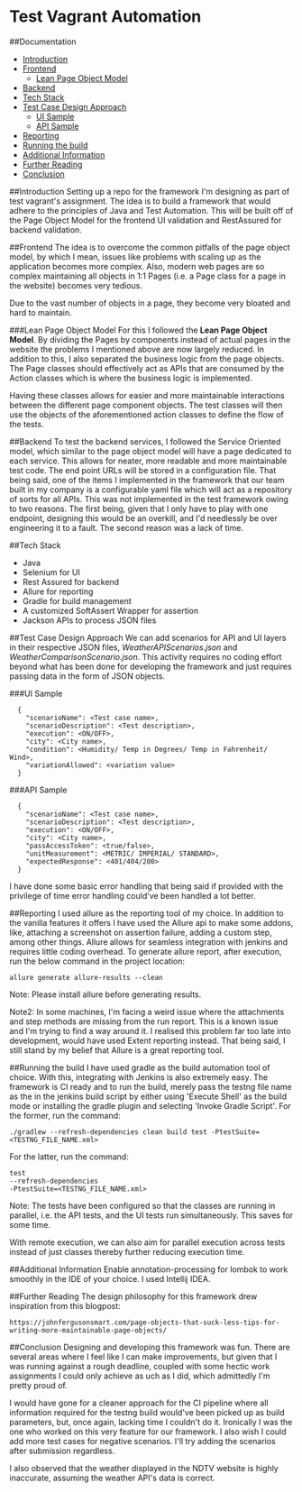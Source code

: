 # Test Vagrant Automation

##Documentation
* [Introduction](#introduction)
* [Frontend](#frontend)
    - [Lean Page Object Model](#lean-page-object-model)
* [Backend](#backend)
* [Tech Stack](#tech-stack)
* [Test Case Design Approach](#test-case-design-approach)
    - [UI Sample](#ui-sample)
    - [API Sample](#api-sample)
* [Reporting](#reporting)
* [Running the build](#running-the-build)
* [Additional Information](#additional-information)
* [Further Reading](#further-reading)
* [Conclusion](#conclusion)

##Introduction
Setting up a repo for the framework I'm designing as part of test vagrant's assignment.
The idea is to build a framework that would adhere to the principles of Java and Test Automation. This will be built off 
of the Page Object Model for the frontend UI validation and RestAssured for backend validation.

##Frontend
The idea is to overcome the common pitfalls of the page object model, by which I mean, issues like problems with scaling up as the application becomes more complex.
Also, modern web pages are so complex maintaining all objects in 1:1 Pages (i.e. a Page class for a page in the website) becomes very tedious.

Due to the vast number of objects in a page, they become very bloated and hard to maintain.

###Lean Page Object Model
For this I followed the **Lean Page Object Model**. By dividing the Pages by components instead of actual pages in the website the problems I mentioned above are now largely reduced.
In addition to this, I also separated the business logic from the page objects. The Page classes should effectively act as APIs that are consumed by the Action classes 
which is where the business logic is implemented.

Having these classes allows for easier and more maintainable interactions between the different page component objects.
The test classes will then use the objects of the aforementioned action classes to define the flow of the tests.

##Backend
To test the backend services, I followed the Service Oriented model, which similar to the page object model will have a page dedicated to each service. This allows for neater, more readable and more maintainable test code.
The end point URLs will be stored in a configuration file.
That being said, one of the items I implemented in the framework that our team built in my company is a configurable yaml file which will act as a repository of sorts for all APIs.
This was not implemented in the test framework owing to two reasons. The first being, given that I only have to play with one endpoint, designing this would be an overkill, and I'd needlessly be over engineering it to a fault.
The second reason was a lack of time.

##Tech Stack
- Java 
- Selenium for UI
- Rest Assured for backend
- Allure for reporting
- Gradle for build management
- A customized SoftAssert Wrapper for assertion
- Jackson APIs to process JSON files

##Test Case Design Approach
We can add scenarios for API and UI layers in their respective JSON files, *WeatherAPIScenarios.json* and *WeatherComparisonScenario.json*.
This activity requires no coding effort beyond what has been done for developing the framework and just requires passing data in the form of JSON objects.

###UI Sample
```
  {
    "scenarioName": <Test case name>,
    "scenarioDescription": <Test description>,
    "execution": <ON/OFF>,
    "city": <City name>,
    "condition": <Humidity/ Temp in Degrees/ Temp in Fahrenheit/ Wind>,
    "variationAllowed": <variation value>
  }
``` 
###API Sample
```
  {
    "scenarioName": <Test case name>,
    "scenarioDescription": <Test description>,
    "execution": <ON/OFF>,
    "city": <City name>,
    "passAccessToken": <true/false>,
    "unitMeasurement": <METRIC/ IMPERIAL/ STANDARD>,
    "expectedResponse": <401/404/200>
  }
```
I have done some basic error handling that being said if provided with the privilege of time error handling could've been handled a lot better.

##Reporting
I used allure as the reporting tool of my choice. In addition to the vanilla features it offers I have used the Allure api to make some addons, like, attaching a screenshot on assertion failure, 
adding a custom step, among other things.
Allure allows for seamless integration with jenkins and requires little coding overhead.
To generate allure report, after execution, run the below command in the project location:
```
allure generate allure-results --clean
```
Note: Please install allure before generating results. 

Note2: In some machines, I'm facing a weird issue where the attachments and step methods are missing from the run report. This is a known issue and I'm trying to find a way around it.
I realised this problem far too late into development, would have used Extent reporting instead. That being said, I still stand by my belief that Allure is a great reporting tool.

##Running the build
I have used gradle as the build automation tool of choice. With this, integrating with Jenkins is also extremely easy.
The framework is CI ready and to run the build, merely pass the testng file name as the in the jenkins build script by either using 'Execute Shell' as the build mode or installing the gradle plugin and selecting 'Invoke Gradle Script'.
For the former, run the command:

```
./gradlew --refresh-dependencies clean build test -PtestSuite=<TESTNG_FILE_NAME.xml>
```

For the latter, run the command:
```
test
--refresh-dependencies
-PtestSuite=<TESTNG_FILE_NAME.xml>
```
Note: The tests have been configured so that the classes are running in parallel, i.e. the API tests, and the UI tests run simultaneously. This saves for some time.

With remote execution, we can also aim for parallel execution across tests instead of just classes thereby further reducing execution time.

##Additional Information
Enable annotation-processing for lombok to work smoothly in the IDE of your choice. I used Intellij IDEA.

##Further Reading
The design philosophy for this framework drew inspiration from this blogpost: 

```
https://johnfergusonsmart.com/page-objects-that-suck-less-tips-for-writing-more-maintainable-page-objects/
```

##Conclusion
Designing and developing this framework was fun. There are several areas where I feel like I can make improvements, but given that I was running against a rough deadline, coupled with some hectic work assignments I could only achieve as uch as I did, which admittedly I'm pretty proud of.

I would have gone for a cleaner approach for the CI pipeline where all information required for the testng build would've been picked up as build parameters, but, once again, lacking time I couldn't do it. Ironically I was the one who worked on this very feature for our framework.
I also wish I could add more test cases for negative scenarios. I'll try adding the scenarios after submission regardless.

I also observed that the weather displayed in the NDTV website is highly inaccurate, assuming the weather API's data is correct.

